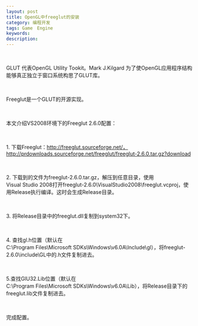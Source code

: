 ```yaml
---
layout: post
title: OpenGL中freeglut的安装
category: 编程开发
tags: Game　Engine
keywords: 
description: 
---
```


 

GLUT 代表OpenGL Utility Tookit。Mark J.Kilgard 为了使OpenGL应用程序结构能够真正独立于窗口系统构思了GLUT库。

 

Freeglut是一个GLUT的开源实现。

 

本文介绍VS2008环境下的Freeglut 2.6.0配置：

 

1. 下载Freeglut：http://freeglut.sourceforge.net/，http://prdownloads.sourceforge.net/freeglut/freeglut-2.6.0.tar.gz?download

 

2. 下载到的文件为freeglut-2.6.0.tar.gz，解压到任意目录，使用Visual Studio 2008打开freeglut-2.6.0\\VisualStudio2008\\freeglut.vcproj，使用Release执行编译。这时会生成Release目录。

 

3. 将Release目录中的freeglut.dll复制到system32下。

 

4. 查找gl.h位置（默认在C:\\Program Files\\Microsoft SDKs\\Windows\\v6.0A\\Include\\gl），将freeglut-2.6.0\\include\\GL中的.h文件复制进去。

 

5.查找GlU32.Lib位置（默认在C:\\Program Files\\Microsoft SDKs\\Windows\\v6.0A\\Lib），将Release目录下的freeglut.lib文件复制进去。

 

完成配置。






